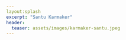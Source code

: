 ```yaml
---
layout:splash
excerpt: "Santu Karmaker"
header:
  teaser: assets/images/karmaker-santu.jpeg
---
```


